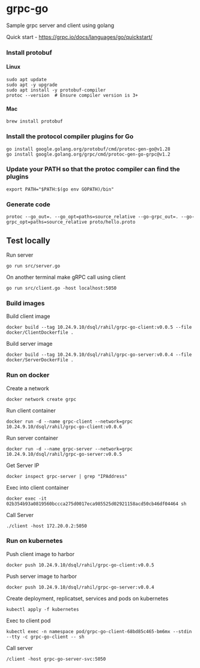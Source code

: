 # grpc-go
Sample grpc server and client using golang

Quick start - https://grpc.io/docs/languages/go/quickstart/

### Install protobuf

#### Linux

```shell
sudo apt update
sudo apt -y upgrade
sudo apt install -y protobuf-compiler
protoc --version  # Ensure compiler version is 3+
```

#### Mac
```shell
brew install protobuf
```

### Install the protocol compiler plugins for Go

```shell
go install google.golang.org/protobuf/cmd/protoc-gen-go@v1.28
go install google.golang.org/grpc/cmd/protoc-gen-go-grpc@v1.2
```

### Update your PATH so that the protoc compiler can find the plugins
```shell
export PATH="$PATH:$(go env GOPATH)/bin"
```

### Generate code
```shell
protoc --go_out=. --go_opt=paths=source_relative --go-grpc_out=. --go-grpc_opt=paths=source_relative proto/hello.proto
```

## Test locally

Run server
```shell
go run src/server.go
```

On another terminal make gRPC call using client
```shell
go run src/client.go -host localhost:5050
```

### Build images 
Build client image
```
docker build --tag 10.24.9.10/dsql/rahil/grpc-go-client:v0.0.5 --file docker/ClientDockerfile .
```

Build server image
```
docker build --tag 10.24.9.10/dsql/rahil/grpc-go-server:v0.0.4 --file docker/ServerDockerFile .
```

### Run on docker 

Create a network
```shell
docker network create grpc
```

Run client container 
```shell
docker run -d --name grpc-client --network=grpc 10.24.9.10/dsql/rahil/grpc-go-client:v0.0.6
```

Run server container
```shell
docker run -d --name grpc-server --network=grpc 10.24.9.10/dsql/rahil/grpc-go-server:v0.0.5
```

Get Server IP
```shell
docker inspect grpc-server | grep "IPAddress"
```

Exec into client container
```shell
docker exec -it 02b354b93a0819560bccca275d0017eca985525d02921158acd50cb46df04464 sh
```

Call Server
```shell
./client -host 172.20.0.2:5050
```

### Run on kubernetes

Push client image to harbor
```
docker push 10.24.9.10/dsql/rahil/grpc-go-client:v0.0.5
```

Push server image to harbor
```
docker push 10.24.9.10/dsql/rahil/grpc-go-server:v0.0.4
```

Create deployment, replicatset, services and pods on kubernetes
```shell
kubectl apply -f kubernetes
```

Exec to client pod
```shell
kubectl exec -n namespace pod/grpc-go-client-68bd85c465-bm6mx --stdin --tty -c grpc-go-client -- sh
```

Call server
```
/client -host grpc-go-server-svc:5050
```
